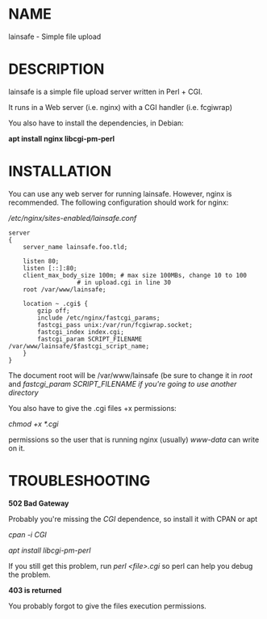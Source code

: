 NAME
====

lainsafe - Simple file upload

DESCRIPTION
===========

lainsafe is a simple file upload server written in Perl + CGI.

It runs in a Web server (i.e. nginx) with a CGI handler (i.e. fcgiwrap)

You also have to install the dependencies, in Debian:

**apt install nginx libcgi-pm-perl**

INSTALLATION
============

You can use any web server for running lainsafe. However, nginx is
recommended. The following configuration should work for nginx:

*/etc/nginx/sites-enabled/lainsafe.conf*

    server
    {
    	server_name lainsafe.foo.tld;

    	listen 80;
    	listen [::]:80;
    	client_max_body_size 100m; # max size 100MBs, change 10 to 100
    				   # in upload.cgi in line 30
    	root /var/www/lainsafe;

    	location ~ .cgi$ {
    		gzip off;
    		include /etc/nginx/fastcgi_params;
    		fastcgi_pass unix:/var/run/fcgiwrap.socket;
    		fastcgi_index index.cgi;
    		fastcgi_param SCRIPT_FILENAME /var/www/lainsafe/$fastcgi_script_name;
    	}
    }

The document root will be /var/www/lainsafe (be sure to change it in
*root* and *fastcgi\_param SCRIPT\_FILENAME if you\'re going to use
another directory*

You also have to give the .cgi files +x permissions:

*chmod +x \*.cgi*

permissions so the user that is running nginx (usually) *www-data* can
write on it.

TROUBLESHOOTING
===============

**502 Bad Gateway**

Probably you\'re missing the *CGI* dependence, so install it with CPAN
or apt

*cpan -i CGI*

*apt install libcgi-pm-perl*

If you still get this problem, run *perl \<file\>.cgi* so perl can help
you debug the problem.

**403 is returned**

You probably forgot to give the files execution permissions.
